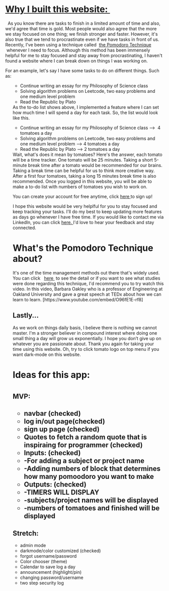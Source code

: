 <h1>        <a
          href="https://side-project-a-drop-a-day.vercel.app/"
          target="blank"
        >
       Why I built this website:
        </a>&nbsp;</h1>
      <p>
    &nbsp;
               As you know there are tasks to finish in a limited amount of time and
        also, we'd agree that time is gold. Most people would also agree that
        the more we stay focused on one thing; we finish stronger and faster.
        However, it's also true that we tend to procrastinate even if we have
        tasks in front of us. Recently, I've been using a technique called&nbsp;
        <a
          style={{ color: "tomato" }}
          href="https://francescocirillo.com/pages/pomodoro-technique"
          target="blank"
        >
          the Pomodoro Technique
        </a>
        &nbsp;whenever I need to focus. Although this method has been immensely
        helpful for me to stay focused and stay away from procrastinating, I
        haven't found a website where I can break down on things I was working
        on.
      </p>
      <p>
       For an example, let's say I have some tasks to do on different things.
        Such as:
        <ul>
        <ul>
          <li>Continue writing an essay for my Philosophy of Science class</li>
          <li>
            Solving algorithm problems on Leetcode, two easy problems and one
            medium level problem
          </li>
          <li>
            Read <span style={{ fontStyle: "italic" }}>the Republic</span> by
            Plato
          </li>
        </ul>
  As the to-do list shows above, I implemented a feature where I can set
        how much time I will spend a day for each task. So, the list would look
        like this.
        <ul>
          <li>
            Continue writing an essay for my Philosophy of Science class -->&nbsp;
            <span style={{ color: "tomato" }}>4 tomatoes </span>a day
          </li>
          <li>
            Solving algorithm problems on Leetcode, two easy problems and one
            medium level problem -->
            <span style={{ color: "tomato" }}> 4 tomatoes </span> a day
          </li>
          <li>
            Read <span style={{ fontStyle: "italic" }}>the Republic</span> by
            Plato --> <span style={{ color: "tomato" }}> 2 tomatoes </span>a day
          </li>
        </ul>
Wait, what's does it mean by tomatoes? Here's the answer, each tomato
        will be a time tracker. One tomato will be 25 minutes. Taking a short
        5-minute break time after a tomato would be recommended for our brains.
        Taking a break time can be helpful for us to think more creative way.
        After a first four tomatoes, taking a long 15 minutes break time is also
        recommended. Once you logged in this website, you will be able to make a
        to-do list with numbers of tomatoes you wish to work on.
      </p>
<p>
        You can create your account for free anytime, click 
        <a
          href="https://side-project-a-drop-a-day.vercel.app/signup"
          target="blank"
        >
          here
        </a>
        to sign up!
      </p>
  <p>
        I hope this website would be very helplful for you to stay focused and
        keep tracking your tasks. I'll do my best to keep updating more features
        as days go whenever I have free time. If you would like to contact me
        via LinkedIn, you can click <a
          href="https://www.linkedin.com/in/joo-woon-kang-2515ab1a2/"
          target="blank"
        >
          here.
        </a>
        I'd love to hear your feedback and stay connected. 
        </p>
<h1>What's the Pomodoro Technique about?</h1>
<p>
        It's one of the time management methods out there that's widely used.
        You can click &nbsp;
        <a
          href="https://francescocirillo.com/pages/pomodoro-technique"
          target="blank"
        >
          here
        </a>
        &nbsp;to see the detail or if you want to see what studies were done
        regarding this technique, I'd recommend you to try watch this video. In
        this video, Barbara Oakley who is a professor of Engineering at Oakland
        University and gave a great speech at TEDx about how we can learn to
        learn. [https://www.youtube.com/embed/O96fE1E-rf8]
        <h2>Lastly...</h2>
        As we work on things daily basis, I believe there is nothing we cannot
        master. I'm a stronger believer in compound interest where doing one
        small thing a day will grow us exponentially. I hope you don’t give up
        on whatever you are passionate about. Thank you again for taking your
        time using this website. Oh, try to click tomato logo on top menu if you
        want dark-mode on this website.
      </p>

<h1>Ideas for this app:<h1>

<h2>MVP:<h2>
<ul>
    <li>navbar (checked)</li> 
    <li>log in/out page(checked)</li>
    <li>sign up page (checked)</li>
    <li>Quotes to fetch a random quote that is inspiraing for programmer (checked)</li>
    <li>Inputs: (checked)</li>
    <li>-For adding a subject or project name</li>
    <li>-Adding numbers of block that determines how many pomoodoro you want to make</li>
    <li>Outputs: (checked)</li>
    <li>-TIMERS WILL DISPLAY</li>
    <li>-subjects/project names will be displayed</li>
    <li>-numbers of tomatoes and finished will be displayed</li>
    </ul>

<h2>Stretch:</h2>
<ul>
    <li>admin mode</li>
    <li>darkmode/color customized (checked)</li>
    <li>forgot username/password</li>
    <li>Color chooser (theme)</li>
    <li>Calendar to save log a day</li>
    <li>announcement (highlight/pin)</li>
    <li>changing password/username</li>
    <li>two step security log</li>
</ul>
